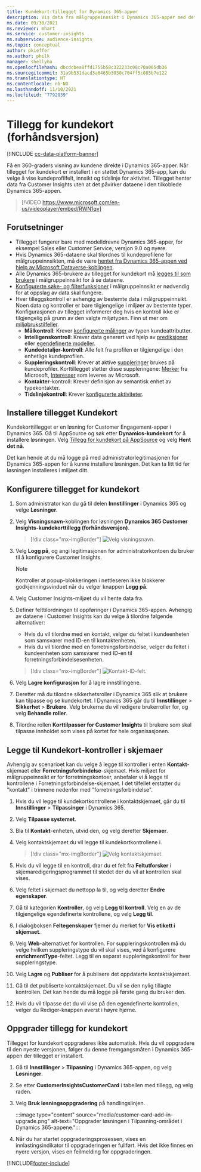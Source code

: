 ```yaml
---
title: Kundekort-tillegget for Dynamics 365-apper
description: Vis data fra målgruppeinnsikt i Dynamics 365-apper med dette tillegget.
ms.date: 09/30/2021
ms.reviewer: mhart
ms.service: customer-insights
ms.subservice: audience-insights
ms.topic: conceptual
author: pkieffer
ms.author: philk
manager: shellyha
ms.openlocfilehash: dbcdcbea8ffd1755b58c322233c08c70a065db36
ms.sourcegitcommit: 31a9b531dacd3a6465b3030c704ff5c085b7e122
ms.translationtype: HT
ms.contentlocale: nb-NO
ms.lasthandoff: 11/10/2021
ms.locfileid: "7792039"
---
```

# <a name="customer-card-add-in-preview"></a>Tillegg for kundekort (forhåndsversjon)

[!INCLUDE [cc-data-platform-banner](../includes/cc-data-platform-banner.md)]

Få en 360-graders visning av kundene direkte i Dynamics 365-apper. Når tillegget for kundekort er installert i en støttet Dynamics 365-app, kan du velge å vise kundeprofilfelt, innsikt og tidslinje for aktivitet. Tillegget henter data fra Customer Insights uten at det påvirker dataene i den tilkoblede Dynamics 365-appen.

> [!VIDEO https://www.microsoft.com/en-us/videoplayer/embed/RWN1qv]

## <a name="prerequisites"></a>Forutsetninger

- Tillegget fungerer bare med modelldrevne Dynamics 365-apper, for eksempel Sales eller Customer Service, versjon 9.0 og nyere.
- Hvis Dynamics 365-dataene skal tilordnes til kundeprofilene for målgruppeinnsikten, må de være [hentet fra Dynamics 365-appen ved hjelp av Microsoft Dataverse-koblingen](connect-power-query.md).
- Alle Dynamics 365-brukere av tillegget for kundekort må [legges til som brukere](permissions.md) i målgruppeinnsikt for å se dataene.
- [Konfigurerte søke- og filterfunksjoner](search-filter-index.md) i målgruppeinnsikt er nødvendig for at oppslag av data skal fungere.
- Hver tilleggskontroll er avhengig av bestemte data i målgruppeinnsikt. Noen data og kontroller er bare tilgjengelige i miljøer av bestemte typer. Konfigurasjonen av tillegget informerer deg hvis en kontroll ikke er tilgjengelig på grunn av den valgte miljøtypen. Finn ut mer om [miljøbrukstilfeller](work-with-business-accounts.md).
  - **Målkontroll**: Krever [konfigurerte målinger](measures.md) av typen kundeattributter.
  - **Intelligenskontroll**: Krever data generert ved hjelp av [prediksjoner](predictions.md) eller [egendefinerte modeller](custom-models.md).
  - **Kundedetaljer-kontroll**: Alle felt fra profilen er tilgjengelige i den enhetlige kundeprofilen.
  - **Suppleringskontroll**: Krever at aktive [suppleringer](enrichment-hub.md) brukes på kundeprofiler. Korttillegget støtter disse suppleringene: [Merker](enrichment-microsoft.md) fra Microsoft, [Interesser](enrichment-microsoft.md) som leveres av Microsoft.
  - **Kontakter**-kontroll: Krever definisjon av semantisk enhet av typekontakter.
  - **Tidslinjekontroll**: Krever [konfigurerte aktiviteter](activities.md).

## <a name="install-the-customer-card-add-in"></a>Installere tillegget Kundekort

Kundekorttillegget er en løsning for Customer Engagement-apper i Dynamics 365. Gå til AppSource og søk etter **Dynamics-kundekort** for å installere løsningen. Velg [Tillegg for kundekort på AppSource](https://appsource.microsoft.com/product/dynamics-365/mscrm.dynamics_365_customer_insights_customer_card_addin?tab=Overview) og velg **Hent det nå**.

Det kan hende at du må logge på med administratorlegitimasjonen for Dynamics 365-appen for å kunne installere løsningen. Det kan ta litt tid før løsningen installeres i miljøet ditt.

## <a name="configure-the-customer-card-add-in"></a>Konfigurere tillegget for kundekort

1. Som administrator kan du gå til delen **Innstillinger** i Dynamics 365 og velge **Løsninger**.

1. Velg **Visningsnavn**-koblingen for løsningen **Dynamics 365 Customer Insights-kundekorttillegg (forhåndsversjon)**.

   > [!div class="mx-imgBorder"]
   > ![Velg visningsnavn.](media/select-display-name.png "Velg visningsnavn.")

1. Velg **Logg på**, og angi legitimasjonen for administratorkontoen du bruker til å konfigurere Customer Insights.

   > [!NOTE]
   > Kontroller at popup-blokkeringen i nettleseren ikke blokkerer godkjenningsvinduet når du velger knappen **Logg på**.

1. Velg Customer Insights-miljøet du vil hente data fra.

1. Definer felttilordningen til oppføringer i Dynamics 365-appen. Avhengig av dataene i Customer Insights kan du velge å tilordne følgende alternativer:
   - Hvis du vil tilordne med en kontakt, velger du feltet i kundeenheten som samsvarer med ID-en til kontaktenheten.
   - Hvis du vil tilordne med en forretningsforbindelse, velger du feltet i kundeenheten som samsvarer med ID-en til forretningsforbindelsesenheten.

   > [!div class="mx-imgBorder"]
   > ![Kontakt-ID-felt.](media/contact-id-field.png "Kontakt-ID-felt.")

1. Velg **Lagre konfigurasjon** for å lagre innstillingene.

1. Deretter må du tilordne sikkerhetsroller i Dynamics 365 slik at brukere kan tilpasse og se kundekortet. I Dynamics 365 går du til **Innstillinger** > **Sikkerhet** > **Brukere**. Velg brukerne du vil redigere brukerroller for, og velg **Behandle roller**.

1. Tilordne rollen **Korttilpasser for Customer Insights** til brukere som skal tilpasse innholdet som vises på kortet for hele organisasjonen.

## <a name="add-customer-card-controls-to-forms"></a>Legge til Kundekort-kontroller i skjemaer

Avhengig av scenarioet kan du velge å legge til kontroller i enten **Kontakt**-skjemaet eller **Forretningsforbindelse**-skjemaet. Hvis miljøet for målgruppeinnsikt er for forretningskontoer, anbefaler vi å legge til kontrollene i Forretningsforbindelse-skjemaet. I det tilfellet erstatter du "kontakt" i trinnene nedenfor med "forretningsforbindelse".

1. Hvis du vil legge til kundekortkontrollene i kontaktskjemaet, går du til **Innstillinger** > **Tilpassinger** i Dynamics 365.

1. Velg **Tilpasse systemet**.

1. Bla til **Kontakt**-enheten, utvid den, og velg deretter **Skjemaer**.

1. Velg kontaktskjemaet du vil legge til kundekortkontrollene i.

    > [!div class="mx-imgBorder"]
    > ![Velg kontaktskjemaet.](media/contact-active-forms.png "Velg kontaktskjemaet.")

1. Hvis du vil legge til en kontroll, drar du et felt fra **Feltutforsker** i skjemaredigeringsprogrammet til stedet der du vil at kontrollen skal vises.

1. Velg feltet i skjemaet du nettopp la til, og velg deretter **Endre egenskaper**.

1. Gå til kategorien **Kontroller**, og velg **Legg til kontroll**. Velg en av de tilgjengelige egendefinerte kontrollene, og velg **Legg til**.

1. I dialogboksen **Feltegenskaper** fjerner du merket for **Vis etikett i skjemaet**.

1. Velg **Web**-alternativet for kontrollen. For suppleringskontrollen må du velge hvilken suppleringstype du vil skal vises, ved å konfigurere **enrichmentType**-feltet. Legg til en separat suppleringskontroll for hver suppleringstype.

1. Velg **Lagre** og **Publiser** for å publisere det oppdaterte kontaktskjemaet.

1. Gå til det publiserte kontaktskjemaet. Du vil se den nylig tillagte kontrollen. Det kan hende du må logge på første gang du bruker den.

1. Hvis du vil tilpasse det du vil vise på den egendefinerte kontrollen, velger du Rediger-knappen øverst i høyre hjørne.

## <a name="upgrade-customer-card-add-in"></a>Oppgrader tillegg for kundekort

Tillegget for kundekort oppgraderes ikke automatisk. Hvis du vil oppgradere til den nyeste versjonen, følger du denne fremgangsmåten i Dynamics 365-appen der tillegget er installert.

1. Gå til **Innstillinger** > **Tilpasning** i Dynamics 365-appen, og velg **Løsninger**.

1. Se etter **CustomerInsightsCustomerCard** i tabellen med tillegg, og velg raden.

1. Velg **Bruk løsningsoppgradering** på handlingslinjen.

   :::image type="content" source="media/customer-card-add-in-upgrade.png" alt-text="Oppgrader løsningen i Tilpasning-området i Dynamics 365-appene.":::

1. Når du har startet oppgraderingsprosessen, vises en innlastingsindikator til oppgraderingen er fullført. Hvis det ikke finnes en nyere versjon, vises en feilmelding for oppgraderingen.


[!INCLUDE[footer-include](../includes/footer-banner.md)]
